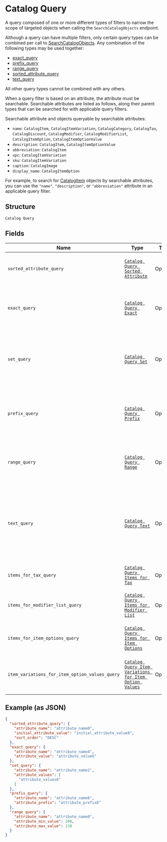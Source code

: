 
# Catalog Query

A query composed of one or more different types of filters to narrow the scope of targeted objects when calling the `SearchCatalogObjects` endpoint.

Although a query can have multiple filters, only certain query types can be combined per call to [SearchCatalogObjects](../../doc/api/catalog.md#search-catalog-objects).
Any combination of the following types may be used together:

- [exact_query](../../doc/models/catalog-query-exact.md)
- [prefix_query](../../doc/models/catalog-query-prefix.md)
- [range_query](../../doc/models/catalog-query-range.md)
- [sorted_attribute_query](../../doc/models/catalog-query-sorted-attribute.md)
- [text_query](../../doc/models/catalog-query-text.md)

All other query types cannot be combined with any others.

When a query filter is based on an attribute, the attribute must be searchable.
Searchable attributes are listed as follows, along their parent types that can be searched for with applicable query filters.

Searchable attribute and objects queryable by searchable attributes:

- `name`:  `CatalogItem`, `CatalogItemVariation`, `CatalogCategory`, `CatalogTax`, `CatalogDiscount`, `CatalogModifier`, `CatalogModifierList`, `CatalogItemOption`, `CatalogItemOptionValue`
- `description`: `CatalogItem`, `CatalogItemOptionValue`
- `abbreviation`: `CatalogItem`
- `upc`: `CatalogItemVariation`
- `sku`: `CatalogItemVariation`
- `caption`: `CatalogImage`
- `display_name`: `CatalogItemOption`

For example, to search for [CatalogItem](../../doc/models/catalog-item.md) objects by searchable attributes, you can use
the `"name"`, `"description"`, or `"abbreviation"` attribute in an applicable query filter.

## Structure

`Catalog Query`

## Fields

| Name | Type | Tags | Description |
|  --- | --- | --- | --- |
| `sorted_attribute_query` | [`Catalog Query Sorted Attribute`](../../doc/models/catalog-query-sorted-attribute.md) | Optional | The query expression to specify the key to sort search results. |
| `exact_query` | [`Catalog Query Exact`](../../doc/models/catalog-query-exact.md) | Optional | The query filter to return the search result by exact match of the specified attribute name and value. |
| `set_query` | [`Catalog Query Set`](../../doc/models/catalog-query-set.md) | Optional | The query filter to return the search result(s) by exact match of the specified `attribute_name` and any of<br>the `attribute_values`. |
| `prefix_query` | [`Catalog Query Prefix`](../../doc/models/catalog-query-prefix.md) | Optional | The query filter to return the search result whose named attribute values are prefixed by the specified attribute value. |
| `range_query` | [`Catalog Query Range`](../../doc/models/catalog-query-range.md) | Optional | The query filter to return the search result whose named attribute values fall between the specified range. |
| `text_query` | [`Catalog Query Text`](../../doc/models/catalog-query-text.md) | Optional | The query filter to return the search result whose searchable attribute values contain all of the specified keywords or tokens, independent of the token order or case. |
| `items_for_tax_query` | [`Catalog Query Items for Tax`](../../doc/models/catalog-query-items-for-tax.md) | Optional | The query filter to return the items containing the specified tax IDs. |
| `items_for_modifier_list_query` | [`Catalog Query Items for Modifier List`](../../doc/models/catalog-query-items-for-modifier-list.md) | Optional | The query filter to return the items containing the specified modifier list IDs. |
| `items_for_item_options_query` | [`Catalog Query Items for Item Options`](../../doc/models/catalog-query-items-for-item-options.md) | Optional | The query filter to return the items containing the specified item option IDs. |
| `item_variations_for_item_option_values_query` | [`Catalog Query Item Variations for Item Option Values`](../../doc/models/catalog-query-item-variations-for-item-option-values.md) | Optional | The query filter to return the item variations containing the specified item option value IDs. |

## Example (as JSON)

```json
{
  "sorted_attribute_query": {
    "attribute_name": "attribute_name0",
    "initial_attribute_value": "initial_attribute_value8",
    "sort_order": "DESC"
  },
  "exact_query": {
    "attribute_name": "attribute_name4",
    "attribute_value": "attribute_value6"
  },
  "set_query": {
    "attribute_name": "attribute_name2",
    "attribute_values": [
      "attribute_values6"
    ]
  },
  "prefix_query": {
    "attribute_name": "attribute_name6",
    "attribute_prefix": "attribute_prefix8"
  },
  "range_query": {
    "attribute_name": "attribute_name0",
    "attribute_min_value": 208,
    "attribute_max_value": 138
  }
}
```

